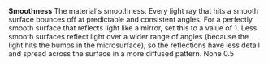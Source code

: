 <tr>
<td><strong>Smoothness</strong></td>
<td>The material's smoothness. Every light ray that hits a smooth surface bounces off at predictable and consistent angles. For a perfectly smooth surface that reflects light like a mirror, set this to a value of 1. Less smooth surfaces reflect light over a wider range of angles (because the light hits the bumps in the microsurface), so the reflections have less detail and spread across the surface in a more diffused pattern.</td>
<td>None</td>
<td>0.5</td>
</tr>
